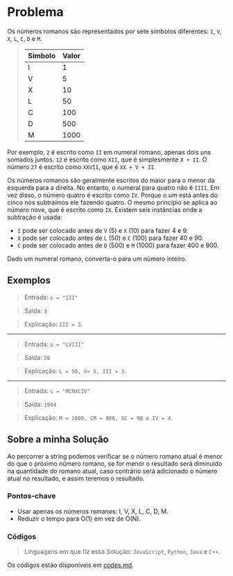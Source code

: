 # Problema

Os números romanos são representados por sete símbolos diferentes: `I`, `V`, `X`, `L`, `C`, `D` e `M`.

> Símbolo | Valor
> -- | --
> I | 1
> V | 5
> X | 10
> L | 50
> C | 100
> D | 500
> M | 1000

Por exemplo, `2` é escrito como `II` em numeral romano, apenas dois uns somados juntos. `12` é escrito como `XII`, que é simplesmente `X + II`. O número `27` é escrito como `XXVII`, que é `XX + V + II`.

Os números romanos são geralmente escritos do maior para o menor da esquerda para a direita. No entanto, o numeral para quatro não é `IIII`. Em vez disso, o número quatro é escrito como `IV`. Porque o um está antes do cinco nós subtraímos ele fazendo quatro. O mesmo princípio se aplica ao número nove, que é escrito como `IX`. Existem seis instâncias onde a subtração é usada:

- `I` pode ser colocado antes de `V` (5) e `X` (10) para fazer 4 e 9.
- `X` pode ser colocado antes de `L` (50) e `C` (100) para fazer 40 e 90.
- `C` pode ser colocado antes de `D` (500) e `M` (1000) para fazer 400 e 900.

Dado um numeral romano, converta-o para um número inteiro.


## Exemplos

> Entrada: `s = "III"`

> Saída: `3`

> Explicação: `III = 3`.

** **

> Entrada: `s = "LVIII"`

> Saída: `58`

> Explicação: `L = 50, V= 5, III = 3`.

** **

> Entrada: `s = "MCMXCIV"`

> Saída: `1994`

> Explicação: `M = 1000, CM = 900, XC = 90 e IV = 4`.


## Sobre a minha Solução

Ao percorrer a string podemos verificar se o número romano atual é menor do que o próximo número romano, se for menor o resultado será diminuido na quantidade do romano atual, caso contrário será adicionado o número atual no resultado, e assim teremos o resultado.

### Pontos-chave

- Usar apenas os números romanos: I, V, X, L, C, D, M.
- Reduzir o tempo para O(1) em vez de O(N).

### Códigos

> Linguagens em que fiz essa Solução: `JavaScript`, `Python`, `Java` e `C++`.

Os códigos estão disponíveis em [codes.md](./codes.md).